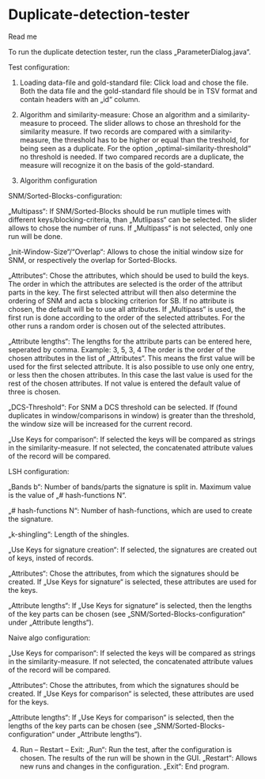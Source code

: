# Duplicate-detection-tester

Read me

To run the duplicate detection tester, run the class „ParameterDialog.java“.

Test configuration:

1. Loading data-file and gold-standard file:
 Click load and chose the file.  Both the data file and the gold-standard file should be in TSV format and contain headers with an „id“ column.


2. Algorithm and similarity-measure:
 Chose an algorithm and a similarity-measure to proceed. The slider allows to chose an threshold for the similarity measure. If two records are compared with a similarity-measure, the threshold has to be higher or equal than the treshold, for being seen as a duplicate. For the option „optimal-similarity-threshold“ no threshold is needed. If two compared records are a duplicate, the measure will recognize it on the basis of the gold-standard.

3. Algorithm configuration

SNM/Sorted-Blocks-configuration:
 
„Multipass“: 
If SNM/Sorted-Blocks should be run mutliple times with different keys/blocking-criteria, than „Mutlipass“ can be selected. The slider allows to chose the number of runs. If „Multipass“ is not selected, only one run will be done.

„Init-Window-Size“/“Overlap“:
Allows to chose the initial window size for SNM, or respectively the overlap for Sorted-Blocks.

„Attributes“: 
Chose the attributes, which should be used to build the keys. The order in which the attributes are selected is the order of the attribut parts in the key. The first selected attribut will then also determine the ordering of SNM and acta s blocking criterion for SB.
If no attribute is chosen, the default will be to use all attributes.
If „Multipass“ is used, the first run is done according to the order of the selected attributes. For the other runs a random order is chosen out of the selected attributes.

„Attribute lengths“:
The lengths for the attribute parts can be entered here, seperated by comma. Example:
3, 5, 3, 4
The order is the order of the chosen attributes in the list of „Attributes“. This means the first value will be used for the first selected attribute.
It is also possible to use only one entry, or less then the chosen attributes. In this case the last value is used for the rest of the chosen attributes. If not value is entered the default value of three is chosen.

„DCS-Threshold“:
For SNM a DCS threshold can be selected. If (found duplicates in window/comparisons in window) is greater than the threshold, the window size will be increased for the current record.

„Use Keys for comparison“:
If selected the keys will be compared as strings in the similarity-measure. If not selected, the concatenated attribute values of the record will be compared.


LSH configuration:
 
„Bands b“:
Number of bands/parts the signature is split in. Maximum value is the value of „# hash-functions N“.

„# hash-functions N“:
Number of hash-functions, which are used to create the signature.

„k-shingling“:
Length of the shingles.

„Use Keys for signature creation“:
If selected, the signatures are created out of keys, insted of records. 

„Attributes“:
Chose the attributes, from which the signatures should be created. If „Use Keys for signature“ is selected, these attributes are used for the keys.

„Attribute lengths“:
If „Use Keys for signature“ is selected, then the lengths of the key parts can be chosen (see „SNM/Sorted-Blocks-configuration“ under „Attribute lengths“).


Naive algo configuration:
 
„Use Keys for comparison“:
If selected the keys will be compared as strings in the similarity-measure. If not selected, the concatenated attribute values of the record will be compared.

„Attributes“:
Chose the attributes, from which the signatures should be created. If „Use Keys for comparison“ is selected, these attributes are used for the keys.

„Attribute lengths“:
If „Use Keys for comparison“ is selected, then the lengths of the key parts can be chosen (see „SNM/Sorted-Blocks-configuration“ under „Attribute lengths“).



4. Run – Restart – Exit:
„Run“: Run the test, after the configuration is chosen. The results of the run will be shown in the GUI.
„Restart“: Allows new runs and changes in the configuration.
„Exit“: End program.
